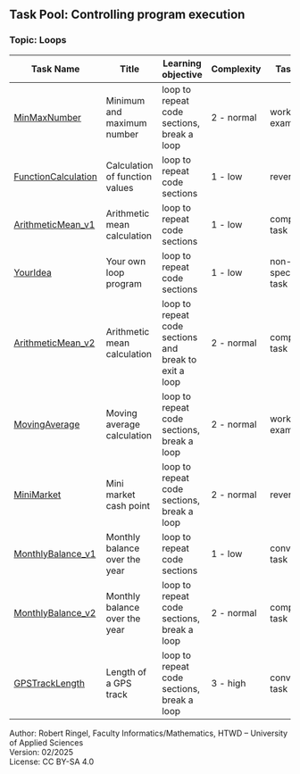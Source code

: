 ## Task Pool: Controlling program execution

### Topic: Loops


| **Task Name**                                    | **Title**                             | **Learning objective**                                            | **Complexity** | **Task type**          |
| ------------------------------------------------ | ------------------------------------- | ----------------------------------------------------------------- | -------------- | ---------------------- |
| [MinMaxNumber](MinMaxNumber.md)                  | Minimum and maximum number            | loop to repeat code sections, break a loop                        | 2 - normal     | worked out example     |
| [FunctionCalculation](FunctionCalculation.md)    | Calculation of function values        | loop to repeat code sections                                      | 1 - low        | reverse task           |
| [ArithmeticMean_v1](ArithmeticMean_v1.md)        | Arithmetic mean calculation           | loop to repeat code sections                                      | 1 - low        | completion task        |
| [YourIdea](YourIdea.md)                          | Your own loop program                 | loop to repeat code sections                                      | 1 - low        | non-specific goal task |
| [ArithmeticMean_v2](ArithmeticMean_v2.md)        | Arithmetic mean calculation           | loop to repeat code sections and break to exit a loop             | 2 - normal     | completion task        |
| [MovingAverage](MovingAverage.md)                | Moving average calculation            | loop to repeat code sections, break a loop                        | 2 - normal     | worked out example     |
| [MiniMarket](MiniMarket.md)                      | Mini market cash point                | loop to repeat code sections, break a loop                        | 2 - normal     | reverse task           |
| [MonthlyBalance_v1](MonthlyBalance_v1.md)        | Monthly balance over the year         | loop to repeat code sections                                      | 1 - low        | conventional task      |
| [MonthlyBalance_v2](MonthlyBalance_v2.md)        | Monthly balance over the year         | loop to repeat code sections, break a loop                        | 2 - normal     | completion task        |
| [GPSTrackLength](GPSTrackLength.md)              | Length of a GPS track                 | loop to repeat code sections, break a loop                        | 3 - high       | conventional task      |

Author: Robert Ringel, Faculty Informatics/Mathematics, HTWD – University of Applied Sciences  
Version: 02/2025            
License: CC BY-SA 4.0
